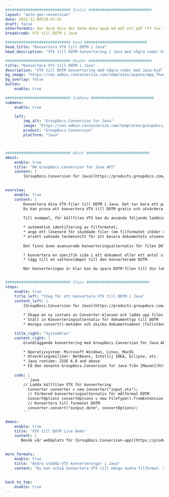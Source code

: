 ```yaml
---
############################# Static ############################
layout: "auto-gen-conversion"
date: 2022-11-08T20:47:55
draft: false
otherformats: doc docm docx dot dotm dotx epub md odt ott pdf rtf tex txt vdx vsdm vsdx vssm vssx vstm vstx vsx vtx xps
breadcrumb: VTX till DOTM i Java

############################# Head ############################
head_title: "Konvertera VTX till DOTM i Java"
head_description: "VTX till DOTM konvertering i Java med några rader kod. Konvertera över 160 filformat med hjälp av GroupDocs dokumentkonverterings-API för Java"

############################# Header ############################
title: "Konvertera VTX till DOTM i Java"
description: "VTX till DOTM konvertering med några rader med Java-kod"
bg_image: "https://cms.admin.containerize.com/templates/aspose/App_Themes/V3/images/bg/header1.png"
bg_overlay: false
button:
    enable: true

############################# SubMenu ############################
submenu:
    enable: true

    left:
        img_alt: "GroupDocs.Conversion for Java"
        image: "https://cms.admin.containerize.com/templates/groupdocs/images/product-logos/90x90-noborder/groupdocs-conversion-java.png"
        product: "GroupDocs.Conversion"
        platform: "Java"



############################# About ############################
about:
    enable: true
    title: "Om GroupDocs.Conversion for Java API"
    content: |
        [GroupDocs.Conversion for Java](https://products.groupdocs.com/conversion/java/) är ett avancerat filformatkonverterings-API för konvertering mellan populära bild- och dokumentformat som Microsoft Office, OpenDocument, PDF, HTML, e-post, CAD. och mycket mer med bara några rader kod. Det inbyggda API:t upptäcker automatiskt formaten för originaldokumenten och erbjuder många alternativ för att anpassa de konverterade dokumenten. Tillsammans med funktionen att extrahera information från ett dokument, stöder den också cachelagring av konverteringsresultaten till den lokala disken som standard. Men alla typer av cachelagring kan stödjas genom att implementera lämpliga gränssnitt - Amazon S3, Dropbox, Google Drive, Windows Azure, Reddis eller andra.
    

overview:
    enable: true
    content: |
        Konvertera dina VTX-filer till DOTM i Java. Det tar bara ett par rader med Java-kod på valfri plattform, som Windows, Linux, macOS.
        Du kan prova att konvertera VTX till DOTM gratis och utvärdera kvaliteten på konverteringsresultaten. Tillsammans med enkla filkonverteringsskript kan du prova mer sofistikerade alternativ för att ladda källfilen VTX och lagra DOTM-utdata. 
        
        Till exempel, för källfilen VTX kan du använda följande laddningsalternativ:

        * automatisk identifiering av filformatet;
        * ange ett lösenord för skyddade filer (om filformatet stöder det);
        * ersätt saknade teckensnitt för att bevara dokumentets utseende.
        
        Det finns även avancerade konverteringsalternativ för filen DOTM:

        * konvertera en specifik sida i ett dokument eller ett antal sidor;
        * lägg till en vattenstämpel till den konverterade DOTM.

        När konverteringen är klar kan du spara DOTM-filen till din lokala filsökväg eller till tredje parts lagring såsom FTP, Amazon S3, Google Drive, Dropbox etc. Observera - för att konvertera VTX till DOTM behöver du inte installera någon ytterligare programvara, såsom MS Office, Open Office, Adobe Acrobat Reader etc.


############################# Steps ############################
steps:
    enable: true
    title_left: "Steg för att konvertera VTX till DOTM i Java"
    content_left: |
        [GroupDocs.Conversion for Java](https://products.groupdocs.com/conversion/java/) låter utvecklare enkelt konvertera VTX fil till DOTM med några rader kod.
        
        * Skapa en ny instans av Converter-klassen och ladda upp filen VTX med den fullständiga sökvägen
        * Ställ in Konverteringsalternativ för dokumenttyp till DOTM
        * Anropa convert()-metoden och skicka dokumentnamnet (fullständig sökväg) och formatet (DOTM) som en parameter

    title_right: "Systemkrav"
    content_right: |
        Grundläggande konvertering med GroupDocs.Conversion for Java API kan göras med bara några rader kod. Våra API:er stöds på alla större plattformar och operativsystem. Innan du kör koden nedan, se till att du har följande förutsättningar installerade på ditt system.

        * Operativsystem: Microsoft Windows, Linux, MacOS
        * Utvecklingsmiljöer: NetBeans, Intellij IDEA, Eclipse, etc.
        * Java runtime: J2SE 6.0 and above
        * Få den senaste GroupDocs.Conversion for Java från [Maven](https://repository.groupdocs.com/webapp/#/artifacts/browse/tree/General/repo/com/groupdocs/groupdocs-conversion)
         
    code: |
        ```java    
        // Ladda källfilen VTX för konvertering
          Converter converter = new Converter("input.vtx");
          // Förbered konverteringsalternativ för målformat DOTM
          ConvertOptions convertOptions = new FileType().fromExtension("dotm").getConvertOptions();
          // Konvertera till formatet DOTM
          converter.convert("output.dotm", convertOptions);
        ```

demos:
    enable: true
    title: "VTX till DOTM Live Demo"
    content: |
       Besök vår webbplats för [GroupDocs.Conversion-app](https://products.groupdocs.app/conversion/family) och försök konvertera VTX till DOTM nu. Den kostnadsfria demon har följande fördelar
          

more_formats:
    enable: true
    title: "Andra stödda VTX konverteringar i Java"
    content: "Du kan också konvertera VTX till många andra filformat. Se listan nedan."
       
       
back_to_top:
    enable: true
---
```

